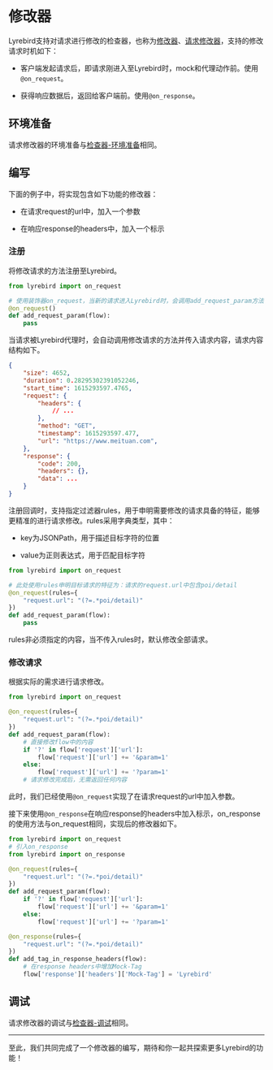 # 修改器

Lyrebird支持对请求进行修改的检查器，也称为[修改器](/checker/request_editor.md)、[请求修改器](/checker/request_editor.md)，支持的修改请求时机如下：

- 客户端发起请求后，即请求刚进入至Lyrebird时，mock和代理动作前。使用`@on_request`。

- 获得响应数据后，返回给客户端前。使用`@on_response`。


## 环境准备

请求修改器的环境准备与[检查器-环境准备](/checker/dev_debug.md#环境准备)相同。

## 编写

下面的例子中，将实现包含如下功能的修改器：

- 在请求request的url中，加入一个参数

- 在响应response的headers中，加入一个标示


### 注册

将修改请求的方法注册至Lyrebird。

```python
from lyrebird import on_request

# 使用装饰器on_request，当新的请求进入Lyrebird时，会调用add_request_param方法
@on_request()
def add_request_param(flow):
    pass
```

当请求被Lyrebird代理时，会自动调用修改请求的方法并传入请求内容，请求内容结构如下。

```JSON
{
    "size": 4652,
    "duration": 0.28295302391052246,
    "start_time": 1615293597.4765,
    "request": {
        "headers": {
            // ...
        },
        "method": "GET",
        "timestamp": 1615293597.477,
        "url": "https://www.meituan.com",
    },
    "response": {
        "code": 200,
        "headers": {},
        "data": ...
    }
}

```

注册回调时，支持指定过滤器rules，用于申明需要修改的请求具备的特征，能够更精准的进行请求修改。rules采用字典类型，其中：

- key为JSONPath，用于描述目标字符的位置

- value为正则表达式，用于匹配目标字符

```python
from lyrebird import on_request

# 此处使用rules申明目标请求的特征为：请求的request.url中包含poi/detail
@on_request(rules={
    "request.url": "(?=.*poi/detail)"
})
def add_request_param(flow):
    pass
```

rules非必须指定的内容，当不传入rules时，默认修改全部请求。


### 修改请求

根据实际的需求进行请求修改。

```python
from lyrebird import on_request

@on_request(rules={
    "request.url": "(?=.*poi/detail)"
})
def add_request_param(flow):
    # 直接修改flow中的内容
    if '?' in flow['request']['url']:
        flow['request']['url'] += '&param=1'
    else:
        flow['request']['url'] += '?param=1'
    # 请求修改完成后，无需返回任何内容
```

此时，我们已经使用`@on_request`实现了在请求request的url中加入参数。

接下来使用`@on_response`在响应response的headers中加入标示，on_response的使用方法与on_request相同，实现后的修改器如下。

```python
from lyrebird import on_request
# 引入on_response
from lyrebird import on_response

@on_request(rules={
    "request.url": "(?=.*poi/detail)"
})
def add_request_param(flow):
    if '?' in flow['request']['url']:
        flow['request']['url'] += '&param=1'
    else:
        flow['request']['url'] += '?param=1'

@on_response(rules={
    "request.url": "(?=.*poi/detail)"
})
def add_tag_in_response_headers(flow):
    # 在response headers中增加Mock-Tag
    flow['response']['headers']['Mock-Tag'] = 'Lyrebird'
```


## 调试

请求修改器的调试与[检查器-调试](/checker/dev_debug.md#调试)相同。


****

至此，我们共同完成了一个修改器的编写，期待和你一起共探索更多Lyrebird的功能！

